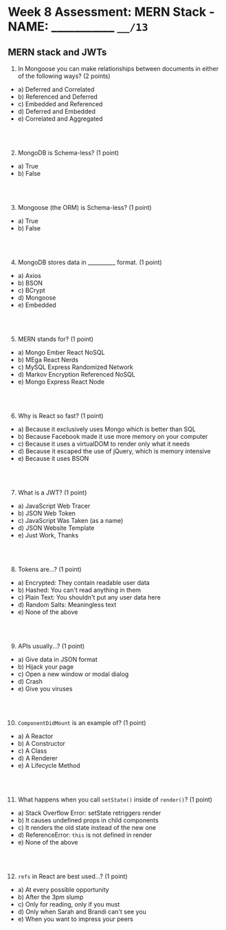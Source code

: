 # Week 8 Assessment: MERN Stack - NAME: ___________  `__/13`

## MERN stack and JWTs

1. In Mongoose you can make relationships between documents in either of the following ways? (2 points)

* a) Deferred and Correlated
* b) Referenced and Deferred
* c) Embedded and Referenced
* d) Deferred and Embedded
* e) Correlated and Aggregated

<br><br>

2. MongoDB is Schema-less? (1 point)

* a) True
* b) False

<br><br>

3. Mongoose (the ORM) is Schema-less? (1 point)

* a) True
* b) False

<br><br>

4. MongoDB stores data in __________ format. (1 point)

* a) Axios
* b) BSON
* c) BCrypt
* d) Mongoose
* e) Embedded

<br><br>

5. MERN stands for? (1 point)

* a) Mongo Ember React NoSQL
* b) MEga React Nerds
* c) MySQL Express Randomized Network
* d) Markov Encryption Referenced NoSQL
* e) Mongo Express React Node

<br><br>

6. Why is React so fast? (1 point)

* a) Because it exclusively uses Mongo which is better than SQL
* b) Because Facebook made it use more memory on your computer
* c) Because it uses a virtualDOM to render only what it needs
* d) Because it escaped the use of jQuery, which is memory intensive
* e) Because it uses BSON 

<br><br>

7. What is a JWT? (1 point)

* a) JavaScript Web Tracer
* b) JSON Web Token
* c) JavaScript Was Taken (as a name)
* d) JSON Website Template
* e) Just Work, Thanks

<br><br>

8. Tokens are...? (1 point)

* a) Encrypted: They contain readable user data
* b) Hashed: You can't read anything in them
* c) Plain Text: You shouldn't put any user data here
* d) Random Salts: Meaningless text
* e) None of the above

<br><br>

9. APIs usually...? (1 point)

* a) Give data in JSON format
* b) Hijack your page
* c) Open a new window or modal dialog
* d) Crash
* e) Give you viruses

<br><br>

10. `ComponentDidMount` is an example of? (1 point)

* a) A Reactor
* b) A Constructor
* c) A Class
* d) A Renderer
* e) A Lifecycle Method

<br><br>

11. What happens when you call `setState()` inside of `render()`? (1 point)

* a) Stack Overflow Error: setState retriggers render 
* b) It causes undefined props in child components
* c) It renders the old state instead of the new one 
* d) ReferenceError: `this` is not defined in render
* e) None of the above

<br><br>

12. `refs` in React are best used...? (1 point)

* a) At every possible opportunity
* b) After the 3pm slump
* c) Only for reading, only if you must
* d) Only when Sarah and Brandi can't see you
* e) When you want to impress your peers



